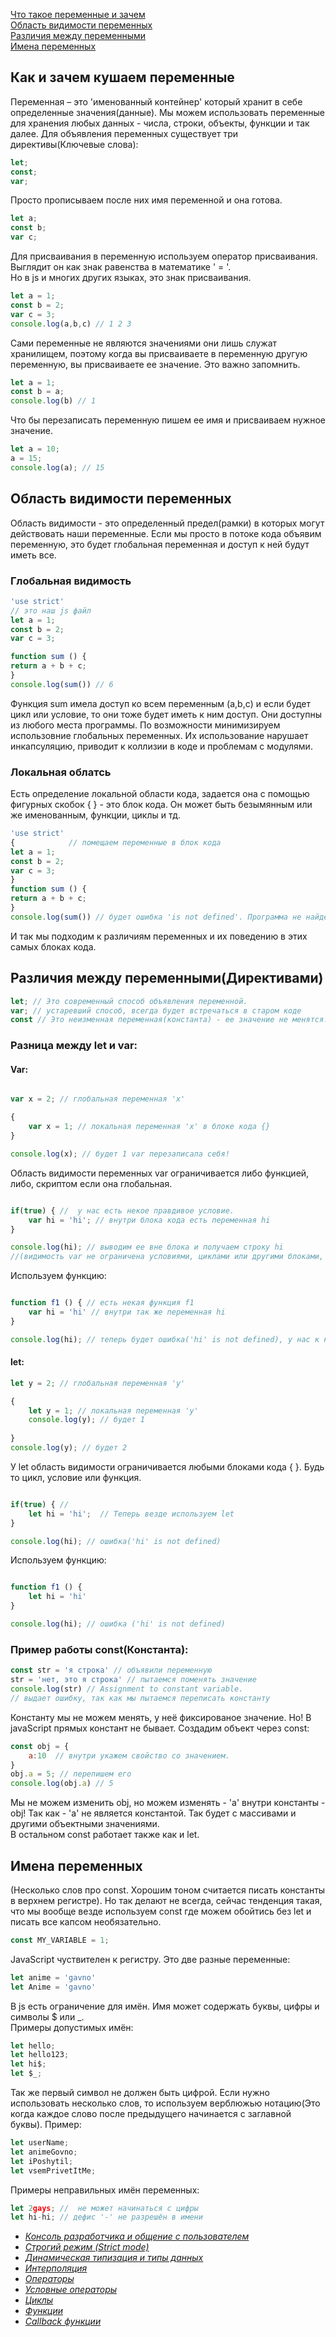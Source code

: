 
[Что такое переменные и зачем](#whatIsIt)<br>
[Область видимости переменных](#visibility)<br>
[Различия между переменными](#difference)<br>
[Имена переменных](#name)<br>





## <a name ='whatIsIt'> Как и зачем кушаем переменные </a> ##
Переменная – это 'именованный контейнер' который хранит в себе определенные значения(данные). 
Мы можем использовать переменные для хранения любых данных - числа, строки, объекты, функции и так далее.
Для объявления переменных существует три директивы(Ключевые слова):
```javascript 
let;
const;
var;
```
Просто прописываем после них имя переменной и она готова.
```javascript 
let a;
const b;
var c;
```

Для присваивания в переменную используем оператор присваивания.
Выглядит он как знак равенства в математике ' = '. <br>
Но в js и многих других языках, это знак присваивания.
```javascript
let a = 1; 
const b = 2;
var c = 3;
console.log(a,b,c) // 1 2 3
```
Сами переменные не являются значениями они лишь служат хранилищем, поэтому когда вы присваиваете в переменную другую переменную, вы присваиваете ее значение.
Это важно запомнить.
```javascript
let a = 1; 
const b = a;
console.log(b) // 1
```
Что бы перезаписать переменную пишем ее имя и присваиваем нужное значение.
```javaScript
let a = 10;
a = 15;
console.log(a); // 15
```
## <a name ='visibility'> Область видимости переменных </a> ##
Область видимости - это определенный предел(рамки) в которых могут действовать наши переменные.
Если мы просто в потоке кода объявим переменную, это будет глобальная переменная и доступ к ней будут иметь все.
### Глобальная видимость ###
```javascript
'use strict'
// это наш js файл
let a = 1;
const b = 2;
var c = 3;

function sum () {
return a + b + c;
}
console.log(sum()) // 6
```
Функция sum имела доступ ко всем переменным (a,b,c) и если будет цикл или условие, то они тоже будет иметь к ним доступ.
Они доступны из любого места программы.
По возможности минимизируем использовние глобальных переменных. Их использование нарушает инкапсуляцию, приводит к коллизии в коде и проблемам с модулями.
### Локальная облатсь ###
Есть определение локальной области кода, задается она с помощью фигурных скобок { } - это блок кода.
Он может быть безымянным или же именованным, функции, циклы и тд.
```javascript
'use strict'
{            // помещаем переменные в блок кода
let a = 1;
const b = 2;
var c = 3;
}
function sum () {
return a + b + c;
}
console.log(sum()) // будет ошибка 'is not defined'. Программа не найдет эти переменные.
```
И так мы подходим к различиям переменных и их поведению в этих самых блоках кода.

## <a name ='difference'> Различия между переменными(Директивами) </a> ##
```javascript
let; // Это современный способ объявления переменной.
var; // устаревший способ, всегда будет встречаться в старом коде
const // Это неизменная переменная(константа) - ее значение не менятся.
```

### Разница между let и var: ###
#### Var: ####
```javascript

var x = 2; // глобальная переменная 'x'

{
    var x = 1; // локальная переменная 'x' в блоке кода {}
}

console.log(x); // будет 1 var перезаписала себя!
```
Область видимости переменных var ограничивается либо функцией, либо, скриптом если она глобальная.
```javascript

if(true) { //  у нас есть некое правдивое условие.
    var hi = 'hi'; // внутри блока кода есть переменная hi
}

console.log(hi); // выводим ее вне блока и получаем строку hi
//(видимость var не ограничена условиями, циклами или другими блоками, кроме функции)
```
Используем функцию:
```javascript

function f1 () { // есть некая функция f1
    var hi = 'hi' // внутри так же переменная hi
}

console.log(hi); // теперь будет ошибка('hi' is not defined), у нас к ней нет доступа.
```
#### let: ####
```javascript
let y = 2; // глобальная переменная 'y'

{
    let y = 1; // локальная переменная 'y'
    console.log(y); // будет 1
    
}
console.log(y); // будет 2
```
У let область видимости ограничивается любыми блоками кода { }. Будь то цикл, условие или функция.
```javascript

if(true) { //  
    let hi = 'hi';  // Теперь везде используем let
}

console.log(hi); // ошибка('hi' is not defined)
```
Используем функцию:
```javascript

function f1 () {
    let hi = 'hi' 
}

console.log(hi); // ошибка ('hi' is not defined)
```

### Пример работы const(Константа): ###
```javascript
const str = 'я строка' // объявили переменную
str = 'нет, это я строка' // пытаемся поменять значение
console.log(str) // Assignment to constant variable.
// выдает ошибку, так как мы пытаемся переписать константу
```
Константу мы не можем менять, у неё фиксированое значение.
Но! В javaScript прямых констант не бывает.
Создадим объект через const:
```javascript
const obj = {
    a:10  // внутри укажем свойство со значением.
}
obj.a = 5; // перепишем его
console.log(obj.a) // 5
```
Мы не можем изменить obj, но можем изменять - 'a' внутри константы - obj! Так как  - 'a' не является константой.
Так будет с массивами и другими объектными значениями.<br>
В остальном const работает также как и let.

## <a name ='name'> Имена переменных </a> ##
(Несколько слов про const. Хорошим тоном считается писать константы в верхнем регистре). Но так делают не всегда, сейчас тенденция такая, что мы вообще везде используем const где можем обойтись без let и писать все капсом необязательно.
```javascript
const MY_VARIABLE = 1;
```
JavaScript чуствителен к регистру.
Это две разные переменные:
```javascript
let anime = 'gavno'
let Anime = 'gavno'
```
В js есть ограничение для имён. Имя может содержать буквы, цифры и символы $ или _.<br>
Примеры допустимых имён:
```javascript
let hello;
let hello123;
let hi$;
let $_;
```
Так же первый символ не должен быть цифрой.
Если нужно использовать несколько слов, то используем верблюжью нотацию(Это когда каждое слово после предыдущего начинается с заглавной буквы).
Пример:
```javascript
let userName;
let animeGovno;
let iPoshytil;
let vsemPrivetItMe;
```

Примеры неправильных имён переменных:
```javascript
let 2gays; //  не может начинаться с цифры
let hi-hi; // дефис '-' не разрешён в имени
```
- [*Консоль разработчика и общение с пользователем*](https://github.com/Aquariids/MyJS/blob/main/app/Programming/Basic%20js/Browser%20Methods%20and%20console.md 'Консоль разработчика и общение с пользователем')<br>
- [*Строгий режим (Strict mode)*](https://github.com/Aquariids/MyJS/blob/main/app/Programming/Basic%20js/use%20strict.md 'Строгий режим в js')<br>
- [*Динамическая типизация и типы данных*](https://github.com/Aquariids/MyJS/blob/main/app/Programming/Basic%20js/Data%20types%20and%20dynamic%20typing.md 'Типы данных')<br>
- [*Интерполяция*](https://github.com/Aquariids/MyJS/blob/main/app/Programming/Basic%20js/Interpolation.md 'Интерполяция')<br>
- [*Операторы*](https://github.com/Aquariids/MyJS/blob/main/app/Programming/Basic%20js/Operators.md 'Операторы')<br>
- [*Условные операторы*](https://github.com/Aquariids/MyJS/blob/main/app/Programming/Basic%20js/if%20and%20switch.md 'Условные операторы')<br>
- [*Циклы*](https://github.com/Aquariids/MyJS/blob/main/app/Programming/Basic%20js/While%20and%20for.md 'Циклы')<br>
- [*Функции*](https://github.com/Aquariids/MyJS/blob/main/app/Programming/Basic%20js/Functions.md 'Функции')<br>
- [*Callback функции*](https://github.com/Aquariids/MyJS/blob/main/app/Programming/Basic%20js/Callback%20functions.md 'callback функции')<br>

